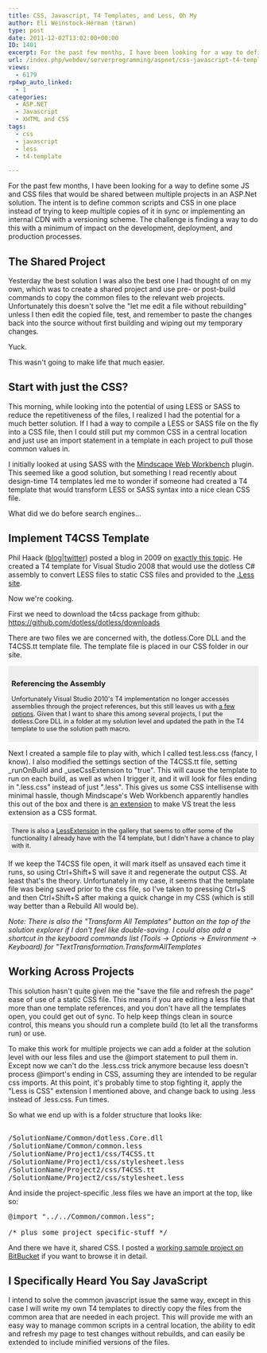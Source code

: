 ```yaml
---
title: CSS, Javascript, T4 Templates, and Less, Oh My
author: Eli Weinstock-Herman (tarwn)
type: post
date: 2011-12-02T13:02:00+00:00
ID: 1401
excerpt: For the past few months, I have been looking for a way to define some JS and CSS files that would be shared between multiple projects in an ASP.Net solution. The intent is to define common scripts and CSS in one place instead of trying to keep multiple copies of it in sync or implementing an internal CDN with a versioning scheme. The challenge is finding a way to do this with a minimum of impact on the development, deployment, and production processes.
url: /index.php/webdev/serverprogramming/aspnet/css-javascript-t4-templates-and-less/
views:
  - 6179
rp4wp_auto_linked:
  - 1
categories:
  - ASP.NET
  - Javascript
  - XHTML and CSS
tags:
  - css
  - javascript
  - less
  - t4-template

---
```

For the past few months, I have been looking for a way to define some JS and CSS files that would be shared between multiple projects in an ASP.Net solution. The intent is to define common scripts and CSS in one place instead of trying to keep multiple copies of it in sync or implementing an internal CDN with a versioning scheme. The challenge is finding a way to do this with a minimum of impact on the development, deployment, and production processes.

## The Shared Project

Yesterday the best solution I was also the best one I had thought of on my own, which was to create a shared project and use pre- or post-build commands to copy the common files to the relevant web projects. Unfortunately this doesn't solve the "let me edit a file without rebuilding" unless I then edit the copied file, test, and remember to paste the changes back into the source without first building and wiping out my temporary changes.

Yuck.

This wasn't going to make life that much easier.

## Start with just the CSS?

This morning, while looking into the potential of using LESS or SASS to reduce the repetitiveness of the files, I realized I had the potential for a much better solution. If I had a way to compile a LESS or SASS file on the fly into a CSS file, then I could still put my common CSS in a central location and just use an import statement in a template in each project to pull those common values in. 

I initially looked at using SASS with the [Mindscape Web Workbench][1] plugin. This seemed like a good solution, but something I read recently about design-time T4 templates led me to wonder if someone had created a T4 template that would transform LESS or SASS syntax into a nice clean CSS file. 

What did we do before search engines...

## Implement T4CSS Template

Phil Haack ([blog][2]|[twitter][3]) posted a blog in 2009 on [exactly this topic][4]. He created a T4 template for Visual Studio 2008 that would use the dotless C# assembly to convert LESS files to static CSS files and provided to the [.Less site][5].

Now we're cooking.

First we need to download the t4css package from github: https://github.com/dotless/dotless/downloads

There are two files we are concerned with, the dotless.Core DLL and the T4CSS.tt template file. The template file is placed in our CSS folder in our site. 

<div style="font-size: .9em; background-color: #eeeeee; padding: .5em;">
<h3>
Referencing the Assembly
</h3>

<p>
Unfortunately Visual Studio 2010's T4 implementation no longer accesses assemblies through the project references, but this still leaves us with <a href="http://weblogs.asp.net/lhunt/archive/2010/05/04/t4-template-error-assembly-directive-cannot-locate-referenced-assembly-in-visual-studio-2010-project.aspx" title="T4 Template error - Assembly Directive cannot locate referenced assembly in Visual Studio 2010 project">a few options</a>. Given that I want to share this among several projects, I put the dotless.Core DLL in a folder at my solution level and updated the path in the T4 template to use the solution path macro. </div> 

<p>
  Next I created a sample file to play with, which I called test.less.css (fancy, I know). I also modified the settings section of the T4CSS.tt file, setting _runOnBuild and _useCssExtension to "true". This will cause the template to run on each build, as well as when I trigger it, and it will look for files ending in ".less.css" instead of just ".less". This gives us some CSS intellisense with minimal hassle, though Mindscape's Web Workbench apparently handles this out of the box and there is <a href="http://visualstudiogallery.msdn.microsoft.com/dd5635b0-3c70-484f-abcb-cbdcabaa9923" title="CSS Is Less">an extension</a> to make VS treat the less extension as a CSS format.
</p>

<div style="font-size: .9em; background-color: #eeeeee; padding: .5em;">
  There is also a <a href="http://visualstudiogallery.msdn.microsoft.com/e646c6ec-87a7-45ea-81e8-d655a3d3e73e?SRC=VSIDE" title="LessExtension">LessExtension</a> in the gallery that seems to offer some of the functionality I already have with the T4 template, but I didn't have a chance to play with it.
</div>

<p>
  If we keep the T4CSS file open, it will mark itself as unsaved each time it runs, so using Ctrl+Shift+S will save it and regenerate the output CSS. At least that's the theory. Unfortunately in my case, it seems that the template file was being saved prior to the css file, so I've taken to pressing Ctrl+S and then Ctrl+Shift+S after making a quick change in my CSS (which is still way better than a Rebuild All would be).
</p>

<p>
  <i>Note: There is also the "Transform All Templates" button on the top of the solution explorer if I don't feel like double-saving. I could also add a shortcut in the keyboard commands list (Tools -> Options -> Environment -> Keyboard) for "TextTransformation.TransformAllTemplates</i>
</p>

<h2>
  Working Across Projects
</h2>

<p>
  This solution hasn't quite given me the "save the file and refresh the page" ease of use of a static CSS file. This means if you are editing a less file that more than one template references, and you don't have all the templates open, you could get out of sync. To help keep things clean in source control, this means you should run a complete build (to let all the transforms run) or use.
</p>

<p>
  To make this work for multiple projects we can add a folder at the solution level with our less files and use the @import statement to pull them in. Except now we can't do the .less.css trick anymore because less doesn't process @import's ending in CSS, assuming they are intended to be regular css imports. At this point, it's probably time to stop fighting it, apply the "Less is CSS" extension I mentioned above, and change back to using .less instead of .less.css. Fun times.
</p>

<p>
  So what we end up with is a folder structure that looks like:
</p>

<pre lang="text">	
/SolutionName/Common/dotless.Core.dll
/SolutionName/Common/common.less
/SolutionName/Project1/css/T4CSS.tt
/SolutionName/Project1/css/stylesheet.less
/SolutionName/Project2/css/T4CSS.tt
/SolutionName/Project2/css/stylesheet.less
</pre>

<p>
  And inside the project-specific .less files we have an import at the top, like so:
</p>

<pre lang="css">
@import "../../Common/common.less";

/* plus some project specific-stuff */
</pre>

<p>
  And there we have it, shared CSS. I posted a <a href="https://bitbucket.org/tarwn/aspnet_sharedresourceswitht4/overview" title="See project on BitBucket">working sample project on BitBucket</a> if you want to browse it in detail.
</p>

<h2>
  I Specifically Heard You Say JavaScript
</h2>

<p>
  I intend to solve the common javascript issue the same way, except in this case I will write my own T4 templates to directly copy the files from the common area that are needed in each project. This will provide me with an easy way to manage common scripts in a central location, the ability to edit and refresh my page to test changes without rebuilds, and can easily be extended to include minified versions of the files.
</p>

 [1]: http://visualstudiogallery.msdn.microsoft.com/2b96d16a-c986-4501-8f97-8008f9db141a "Mindscape Web Workbench extension on VisualStudioGallery"
 [2]: http://haacked.com/ "Phil's blog"
 [3]: https://twitter.com/#!/haacked "@haacked on twitter"
 [4]: http://haacked.com/archive/2009/12/02/t4-template-for-less-css.aspx "T4CSS: A T4 Template for .Less CSS With Compression"
 [5]: http://www.dotlesscss.org/ "Visit the .Less Site"